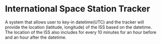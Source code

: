 # International Space Station Tracker
A system that allows user to key-in datetime(UTC) and the tracker will provide the location (latitude, longitude) of the ISS based on the datetime. The location of the ISS also includes for every 10 minutes for an hour before and an hour after the datetime.

